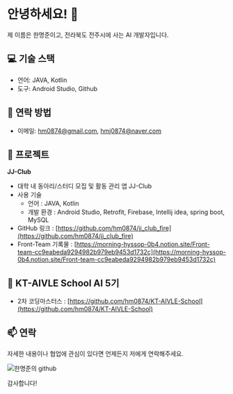# 안녕하세요! 👋

제 이름은 한명준이고, 전라북도 전주시에 사는 AI 개발자입니다.  

## 💻 기술 스택

- 언어: JAVA, Kotlin  
- 도구: Android Studio, Github  

## 🤝 연락 방법

- 이메일: hm0874@gmail.com, hmj0874@naver.com  

## 🚀 프로젝트

**JJ-Club**  
   - 대학 내 동아리/스터디 모집 및 활동 관리 앱 JJ-Club  
   - 사용 기술  
     * 언어 : JAVA, Kotlin  
     * 개발 환경 : Android Studio, Retrofit, Firebase, Intellij idea, spring boot, MySQL  
   - GitHub 링크 : [https://github.com/hm0874/jj_club_fire](https://github.com/hm0874/jj_club_fire)  
   - Front-Team 기록물 : [https://morning-hyssop-0b4.notion.site/Front-team-cc9eabeda9294982b979eb9453d1732c](https://morning-hyssop-0b4.notion.site/Front-team-cc9eabeda9294982b979eb9453d1732c)  

## 🤖 KT-AIVLE School AI 5기  
- 2차 코딩마스터스 : [https://github.com/hm0874/KT-AIVLE-School](https://github.com/hm0874/KT-AIVLE-School)  

## 📫 연락

자세한 내용이나 협업에 관심이 있다면 언제든지 저에게 연락해주세요.  

![한명준의 github](https://github.com/hm0874)  

감사합니다!
